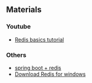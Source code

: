 ## Materials
### Youtube
* [Redis basics tutorial](https://www.youtube.com/watch?v=HNDtcXVo5ow&list=PLhW3qG5bs-L8n1fsiT8z_VnDhnUk4vaVq)

### Others
* [spring boot + redis](https://www.javacodegeeks.com/2017/11/intro-redis-spring-boot.html)
* [Download Redis for windows](https://github.com/MicrosoftArchive/redis/releases)